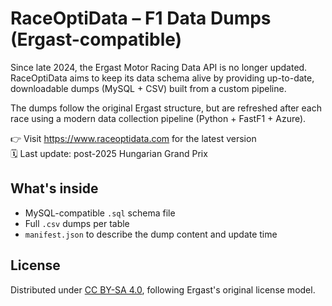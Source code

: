 # RaceOptiData – F1 Data Dumps (Ergast-compatible)

Since late 2024, the Ergast Motor Racing Data API is no longer updated.  
RaceOptiData aims to keep its data schema alive by providing up-to-date, downloadable dumps (MySQL + CSV) built from a custom pipeline.

The dumps follow the original Ergast structure, but are refreshed after each race using a modern data collection pipeline (Python + FastF1 + Azure).

👉 Visit https://www.raceoptidata.com for the latest version  
🗓️ Last update: post-2025 Hungarian Grand Prix

## What's inside

- MySQL-compatible `.sql` schema file
- Full `.csv` dumps per table
- `manifest.json` to describe the dump content and update time

## License

Distributed under [CC BY-SA 4.0](https://creativecommons.org/licenses/by-sa/4.0/), following Ergast's original license model.
